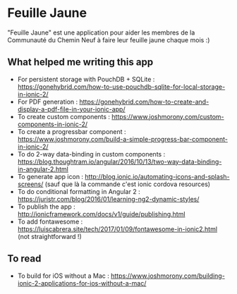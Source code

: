 # Feuille Jaune

"Feuille Jaune" est une application pour aider les membres de la Communauté du Chemin Neuf à faire leur feuille jaune chaque mois :)

## What helped me writing this app

* For persistent storage with PouchDB + SQLite : https://gonehybrid.com/how-to-use-pouchdb-sqlite-for-local-storage-in-ionic-2/
* For PDF generation : https://gonehybrid.com/how-to-create-and-display-a-pdf-file-in-your-ionic-app/
* To create custom components : https://www.joshmorony.com/custom-components-in-ionic-2/
* To create a progressbar component : https://www.joshmorony.com/build-a-simple-progress-bar-component-in-ionic-2/
* To do 2-way data-binding in custom components : https://blog.thoughtram.io/angular/2016/10/13/two-way-data-binding-in-angular-2.html
* To generate app icon : http://blog.ionic.io/automating-icons-and-splash-screens/ (sauf que là la commande c'est ionic cordova resources)
* To do conditional formatting in Angular 2 : https://juristr.com/blog/2016/01/learning-ng2-dynamic-styles/
* To publish the app : http://ionicframework.com/docs/v1/guide/publishing.html
* To add fontawesome : https://luiscabrera.site/tech/2017/01/09/fontawesome-in-ionic2.html (not straightforward !)

## To read

* To build for iOS without a Mac : https://www.joshmorony.com/building-ionic-2-applications-for-ios-without-a-mac/
